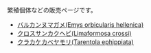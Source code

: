 ---
---

繁殖個体などの販売ページです。

* [バルカンヌマガメ(Emys orbicularis hellenica)](/shopping/creatures/emys-orbicularis-hellenica)
* [クロスサンカクヘビ(Limaformosa crossi)](/shopping/creatures/limaformosa-crossi)
* [クラカケカベヤモリ(Tarentola ephippiata)](/shopping/creatures/tarentola-ephippiata)
